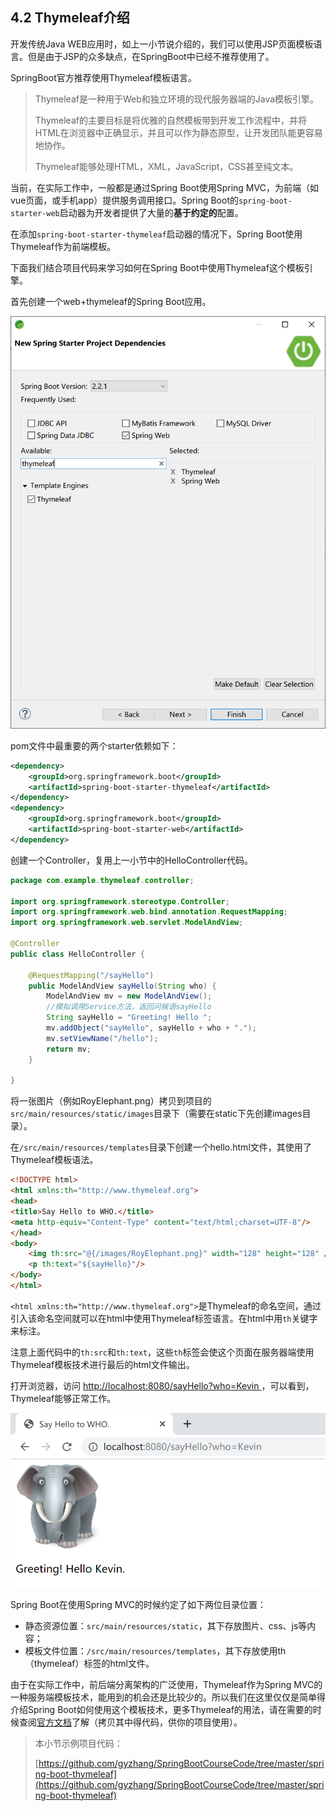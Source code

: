 ## 4.2 Thymeleaf介绍

开发传统Java WEB应用时，如上一小节说介绍的，我们可以使用JSP页面模板语言。但是由于JSP的众多缺点，在SpringBoot中已经不推荐使用了。

SpringBoot官方推荐使用Thymeleaf模板语言。

> Thymeleaf是一种用于Web和独立环境的现代服务器端的Java模板引擎。
>
> Thymeleaf的主要目标是将优雅的自然模板带到开发工作流程中，并将HTML在浏览器中正确显示，并且可以作为静态原型，让开发团队能更容易地协作。
>
> Thymeleaf能够处理HTML，XML，JavaScript，CSS甚至纯文本。 

当前，在实际工作中，一般都是通过Spring Boot使用Spring MVC，为前端（如vue页面，或手机app）提供服务调用接口。Spring Boot的`spring-boot-starter-web`启动器为开发者提供了大量的**基于约定的**配置。

在添加`spring-boot-starter-thymeleaf`启动器的情况下，Spring Boot使用Thymeleaf作为前端模板。

下面我们结合项目代码来学习如何在Spring Boot中使用Thymeleaf这个模板引擎。

首先创建一个web+thymeleaf的Spring Boot应用。

![image-20191121214510576](images/image-20191121214510576.png)

pom文件中最重要的两个starter依赖如下：

```xml
<dependency>
    <groupId>org.springframework.boot</groupId>
    <artifactId>spring-boot-starter-thymeleaf</artifactId>
</dependency>
<dependency>
    <groupId>org.springframework.boot</groupId>
    <artifactId>spring-boot-starter-web</artifactId>
</dependency>
```

创建一个Controller，复用上一小节中的HelloController代码。

```java
package com.example.thymeleaf.controller;

import org.springframework.stereotype.Controller;
import org.springframework.web.bind.annotation.RequestMapping;
import org.springframework.web.servlet.ModelAndView;

@Controller
public class HelloController {
	
	@RequestMapping("/sayHello")
	public ModelAndView sayHello(String who) {
		ModelAndView mv = new ModelAndView();
		//模拟调用Service方法，返回问候语sayHello
		String sayHello = "Greeting! Hello ";
		mv.addObject("sayHello", sayHello + who + ".");
		mv.setViewName("/hello");
		return mv;
	}

}
```

将一张图片（例如RoyElephant.png）拷贝到项目的`src/main/resources/static/images`目录下（需要在static下先创建images目录）。

在`/src/main/resources/templates`目录下创建一个hello.html文件，其使用了Thymeleaf模板语法。

```html
<!DOCTYPE html>
<html xmlns:th="http://www.thymeleaf.org">
<head>
<title>Say Hello to WHO.</title>
<meta http-equiv="Content-Type" content="text/html;charset=UTF-8"/>
</head>
<body>
	<img th:src="@{/images/RoyElephant.png}" width="128" height="128" />
	<p th:text="${sayHello}"/>
</body>
</html>
```

`<html xmlns:th="http://www.thymeleaf.org">`是Thymeleaf的命名空间，通过引入该命名空间就可以在html中使用Thymeleaf标签语言。在html中用`th`关键字来标注。

注意上面代码中的`th:src`和`th:text`，这些`th`标签会使这个页面在服务器端使用Thymeleaf模板技术进行最后的html文件输出。

打开浏览器，访问 [ http://localhost:8080/sayHello?who=Kevin ]( http://localhost:8080/sayHello?who=Kevin ) ，可以看到，Thymeleaf能够正常工作。

![image-20191121221249527](images/image-20191121221249527.png)

Spring Boot在使用Spring MVC的时候约定了如下两位目录位置：

- 静态资源位置：`src/main/resources/static`，其下存放图片、css、js等内容；
- 模板文件位置：`/src/main/resources/templates`，其下存放使用th（thymeleaf）标签的html文件。

由于在实际工作中，前后端分离架构的广泛使用，Thymeleaf作为Spring MVC的一种服务端模板技术，能用到的机会还是比较少的。所以我们在这里仅仅是简单得介绍Spring Boot如何使用这个模板技术，更多Thymeleaf的用法，请在需要的时候查阅[官方文档](https://www.thymeleaf.org/doc/tutorials/3.0/usingthymeleaf.html)了解（拷贝其中得代码，供你的项目使用）。

> 本小节示例项目代码：
>
> [https://github.com/gyzhang/SpringBootCourseCode/tree/master/spring-boot-thymeleaf](https://github.com/gyzhang/SpringBootCourseCode/tree/master/spring-boot-thymeleaf)